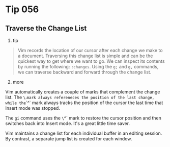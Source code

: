 # Tip 056

## Traverse the Change List

1. tip

> Vim records the location of our cursor after each change we make to a document. Traversing this change list is simple and can be the quickest way to get where we want to go.
> We can inspect its contents by running the following: `:changes`.
> Using the `g;` and `g,` commands, we can traverse backward and forward through the change list.

2. more

Vim automatically creates a couple of marks that complement the change list. The `\`.` mark always refereneces the position of the last change, while the `\`^` mark always tracks the position of the cursor the last time that Insert mode was stopped.

The `gi` command uses the `\`^` mark to restore the cursor position and then switches back into Insert mode. It's a great little time saver.

Vim maintains a change list for each individual buffer in an editing session. By contrast, a separate jump list is created for each window.
